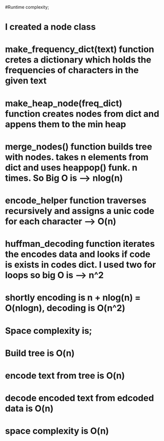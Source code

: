 #Runtime complexity;
# I created a node class
# make_frequency_dict(text) function cretes a dictionary which holds the frequencies of characters in the given text
# make_heap_node(freq_dict) function creates nodes from dict and appens them to the min heap
# merge_nodes() function builds tree with nodes. takes n elements from dict and uses heappop() funk. n times. So Big O is --> nlog(n)
# encode_helper function traverses recursively and assigns a unic code for each character --> O(n)
# huffman_decoding function iterates the encodes data and looks if code is exists in codes dict. I used two for loops so big O is --> n^2
# shortly encoding is n + nlog(n) = O(nlogn), decoding is O(n^2)


# Space complexity is;
# Build tree is O(n)
# encode text from tree is O(n)
# decode encoded text from edcoded data is O(n)
# space complexity is O(n)